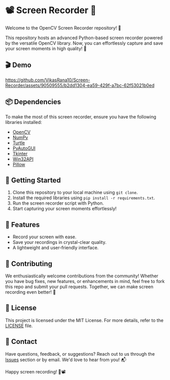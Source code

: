 # 📽️ Screen Recorder 🎥

Welcome to the OpenCV Screen Recorder repository! 🚀

This repository hosts an advanced Python-based screen recorder powered by the versatile OpenCV library. Now, you can effortlessly capture and save your screen moments in high quality! 📸

## 🎬 Demo

https://github.com/VikasRana10/Screen-Recorder/assets/90509555/b2dd1304-ea59-429f-a7bc-62f53021b0ed

## 📦 Dependencies
To make the most of this screen recorder, ensure you have the following libraries installed:
- [OpenCV](https://opencv.org)
- [NumPy](https://numpy.org)
- [Turtle](https://docs.python.org/3/library/turtle.html)
- [PyAutoGUI](https://pyautogui.readthedocs.io)
- [Tkinter](https://docs.python.org/3/library/tkinter.html)
- [Win32API](https://docs.microsoft.com/en-us/windows/win32/apiindex/windows-api-list)
- [Pillow](https://pillow.readthedocs.io)

## 🚀 Getting Started
1. Clone this repository to your local machine using `git clone`.
2. Install the required libraries using `pip install -r requirements.txt`.
3. Run the screen recorder script with Python.
4. Start capturing your screen moments effortlessly!

## 🌟 Features
- Record your screen with ease.
- Save your recordings in crystal-clear quality.
- A lightweight and user-friendly interface.

## 🤝 Contributing
We enthusiastically welcome contributions from the community! Whether you have bug fixes, new features, or enhancements in mind, feel free to fork this repo and submit your pull requests. Together, we can make screen recording even better! 🤩

## 📄 License
This project is licensed under the MIT License. For more details, refer to the [LICENSE](LICENSE) file.

## 📧 Contact
Have questions, feedback, or suggestions? Reach out to us through the [Issues](https://github.com/yourusername/your-repo-name/issues) section or by email. We'd love to hear from you! 📬

Happy screen recording! 🎉📽️

